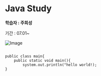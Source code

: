 # Java Study

**학습자 : 주희성** 

기간 : 07.01~


![Image](https://github.com/user-attachments/assets/e860ae17-961f-4870-80e4-eb53ed576ed8)

<pre>
<code>
public class main{
    public static void main(){
        system.out.println("hello world!);
}
</code>
</pre>